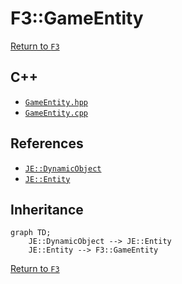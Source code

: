 # F3::GameEntity

[Return to `F3`](/docs/f3.md)

## C++

- [`GameEntity.hpp`](/src/f3/GameEntity.hpp)
- [`GameEntity.cpp`](/src/f3/GameEntity.cpp)

## References

- [`JE::DynamicObject`](https://github.com/OpenJE/openje/docs/je/DynamicObject.md)
- [`JE::Entity`](https://github.com/OpenJE/openje/docs/je/Entity.md)

## Inheritance

```mermaid
graph TD;
    JE::DynamicObject --> JE::Entity
    JE::Entity --> F3::GameEntity
```

[Return to `F3`](/docs/f3.md)